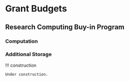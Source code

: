 # Grant Budgets

## Research Computing Buy-in Program

### Computation

### Additional Storage


<!-- markdownlint-disable MD046 -->
!!! construction

    Under construction.
<!-- markdownlint-enable MD046 -->